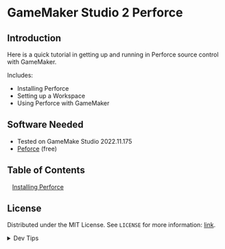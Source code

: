 # GameMaker Studio 2 Perforce

## Introduction
Here is a quick tutorial in getting up and running in Perforce source control with GameMaker.

Includes:

* Installing Perforce
* Setting up a Workspace
* Using Perforce with GameMaker

## Software Needed

* Tested on GameMake Studio 2022.11.175
* [Peforce](https://www.perforce.com/downloads/helix-visual-client-p4v) (free)


## Table of Contents

<kbd></kbd> &nbsp;&nbsp; [Installing Perforce](installing/README.md#user-content-installing-perforce) <br>
<!-- <kbd></kbd> &nbsp;&nbsp; [Positioning Text](positioning-text/README.md#user-content-gms2-positioning-text) <br>
<kbd></kbd> &nbsp;&nbsp; [Data Types](data-types/README.md#user-content-gms2-data-types) <br>
<kbd></kbd> &nbsp;&nbsp; [Variables](variables/README.md#user-content-gms2-variables) <br>
<kbd></kbd> &nbsp;&nbsp; [If Statements](if-statements/README.md#user-content-gms2-if-statements) <br>
<kbd></kbd> &nbsp;&nbsp; [Loops](loops/README.md#user-content-gms2-loops) <br>
<kbd></kbd> &nbsp;&nbsp; [Screen Positioning I](positioning-text-1/README.md#user-content-screen-positioning-i) <br> -->

<!-- LICENSE -->
## License
Distributed under the MIT License. See `LICENSE` for more information: [link](LICENSE).

</p>
</details>
<details><summary>Dev Tips</summary>
make git m="add commit message"
</details>
